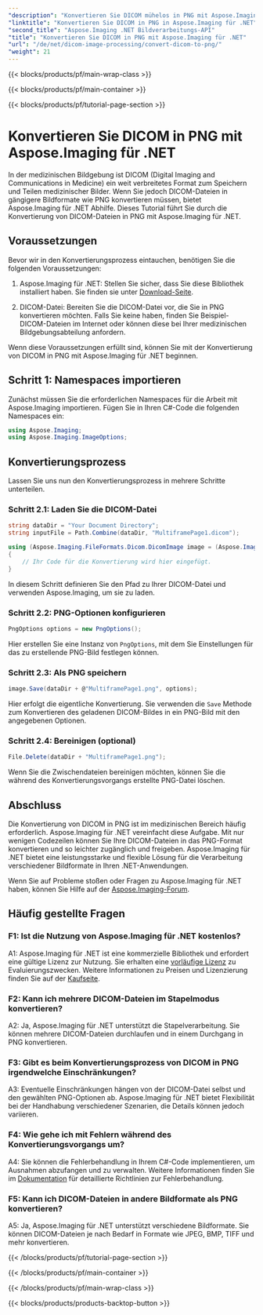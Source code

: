 ```yaml
---
"description": "Konvertieren Sie DICOM mühelos in PNG mit Aspose.Imaging für .NET. Optimieren Sie die gemeinsame Nutzung medizinischer Bilder."
"linktitle": "Konvertieren Sie DICOM in PNG in Aspose.Imaging für .NET"
"second_title": "Aspose.Imaging .NET Bildverarbeitungs-API"
"title": "Konvertieren Sie DICOM in PNG mit Aspose.Imaging für .NET"
"url": "/de/net/dicom-image-processing/convert-dicom-to-png/"
"weight": 21
---
```


{{< blocks/products/pf/main-wrap-class >}}

{{< blocks/products/pf/main-container >}}

{{< blocks/products/pf/tutorial-page-section >}}

# Konvertieren Sie DICOM in PNG mit Aspose.Imaging für .NET

In der medizinischen Bildgebung ist DICOM (Digital Imaging and Communications in Medicine) ein weit verbreitetes Format zum Speichern und Teilen medizinischer Bilder. Wenn Sie jedoch DICOM-Dateien in gängigere Bildformate wie PNG konvertieren müssen, bietet Aspose.Imaging für .NET Abhilfe. Dieses Tutorial führt Sie durch die Konvertierung von DICOM-Dateien in PNG mit Aspose.Imaging für .NET.

## Voraussetzungen

Bevor wir in den Konvertierungsprozess eintauchen, benötigen Sie die folgenden Voraussetzungen:

1. Aspose.Imaging für .NET: Stellen Sie sicher, dass Sie diese Bibliothek installiert haben. Sie finden sie unter [Download-Seite](https://releases.aspose.com/imaging/net/).

2. DICOM-Datei: Bereiten Sie die DICOM-Datei vor, die Sie in PNG konvertieren möchten. Falls Sie keine haben, finden Sie Beispiel-DICOM-Dateien im Internet oder können diese bei Ihrer medizinischen Bildgebungsabteilung anfordern.

Wenn diese Voraussetzungen erfüllt sind, können Sie mit der Konvertierung von DICOM in PNG mit Aspose.Imaging für .NET beginnen.

## Schritt 1: Namespaces importieren

Zunächst müssen Sie die erforderlichen Namespaces für die Arbeit mit Aspose.Imaging importieren. Fügen Sie in Ihren C#-Code die folgenden Namespaces ein:

```csharp
using Aspose.Imaging;
using Aspose.Imaging.ImageOptions;
```

## Konvertierungsprozess

Lassen Sie uns nun den Konvertierungsprozess in mehrere Schritte unterteilen.

### Schritt 2.1: Laden Sie die DICOM-Datei

```csharp
string dataDir = "Your Document Directory";
string inputFile = Path.Combine(dataDir, "MultiframePage1.dicom");

using (Aspose.Imaging.FileFormats.Dicom.DicomImage image = (Aspose.Imaging.FileFormats.Dicom.DicomImage)Image.Load(inputFile))
{
    // Ihr Code für die Konvertierung wird hier eingefügt.
}
```

In diesem Schritt definieren Sie den Pfad zu Ihrer DICOM-Datei und verwenden Aspose.Imaging, um sie zu laden.

### Schritt 2.2: PNG-Optionen konfigurieren

```csharp
PngOptions options = new PngOptions();
```

Hier erstellen Sie eine Instanz von `PngOptions`, mit dem Sie Einstellungen für das zu erstellende PNG-Bild festlegen können.

### Schritt 2.3: Als PNG speichern

```csharp
image.Save(dataDir + @"MultiframePage1.png", options);
```

Hier erfolgt die eigentliche Konvertierung. Sie verwenden die `Save` Methode zum Konvertieren des geladenen DICOM-Bildes in ein PNG-Bild mit den angegebenen Optionen.

### Schritt 2.4: Bereinigen (optional)

```csharp
File.Delete(dataDir + "MultiframePage1.png");
```

Wenn Sie die Zwischendateien bereinigen möchten, können Sie die während des Konvertierungsvorgangs erstellte PNG-Datei löschen.

## Abschluss

Die Konvertierung von DICOM in PNG ist im medizinischen Bereich häufig erforderlich. Aspose.Imaging für .NET vereinfacht diese Aufgabe. Mit nur wenigen Codezeilen können Sie Ihre DICOM-Dateien in das PNG-Format konvertieren und so leichter zugänglich und freigeben. Aspose.Imaging für .NET bietet eine leistungsstarke und flexible Lösung für die Verarbeitung verschiedener Bildformate in Ihren .NET-Anwendungen.

Wenn Sie auf Probleme stoßen oder Fragen zu Aspose.Imaging für .NET haben, können Sie Hilfe auf der [Aspose.Imaging-Forum](https://forum.aspose.com/).

## Häufig gestellte Fragen

### F1: Ist die Nutzung von Aspose.Imaging für .NET kostenlos?

A1: Aspose.Imaging für .NET ist eine kommerzielle Bibliothek und erfordert eine gültige Lizenz zur Nutzung. Sie erhalten eine [vorläufige Lizenz](https://purchase.aspose.com/temporary-license/) zu Evaluierungszwecken. Weitere Informationen zu Preisen und Lizenzierung finden Sie auf der [Kaufseite](https://purchase.aspose.com/buy).

### F2: Kann ich mehrere DICOM-Dateien im Stapelmodus konvertieren?

A2: Ja, Aspose.Imaging für .NET unterstützt die Stapelverarbeitung. Sie können mehrere DICOM-Dateien durchlaufen und in einem Durchgang in PNG konvertieren.

### F3: Gibt es beim Konvertierungsprozess von DICOM in PNG irgendwelche Einschränkungen?

A3: Eventuelle Einschränkungen hängen von der DICOM-Datei selbst und den gewählten PNG-Optionen ab. Aspose.Imaging für .NET bietet Flexibilität bei der Handhabung verschiedener Szenarien, die Details können jedoch variieren.

### F4: Wie gehe ich mit Fehlern während des Konvertierungsvorgangs um?

A4: Sie können die Fehlerbehandlung in Ihrem C#-Code implementieren, um Ausnahmen abzufangen und zu verwalten. Weitere Informationen finden Sie im [Dokumentation](https://reference.aspose.com/imaging/net/) für detaillierte Richtlinien zur Fehlerbehandlung.

### F5: Kann ich DICOM-Dateien in andere Bildformate als PNG konvertieren?

A5: Ja, Aspose.Imaging für .NET unterstützt verschiedene Bildformate. Sie können DICOM-Dateien je nach Bedarf in Formate wie JPEG, BMP, TIFF und mehr konvertieren.

{{< /blocks/products/pf/tutorial-page-section >}}

{{< /blocks/products/pf/main-container >}}

{{< /blocks/products/pf/main-wrap-class >}}

{{< blocks/products/products-backtop-button >}}